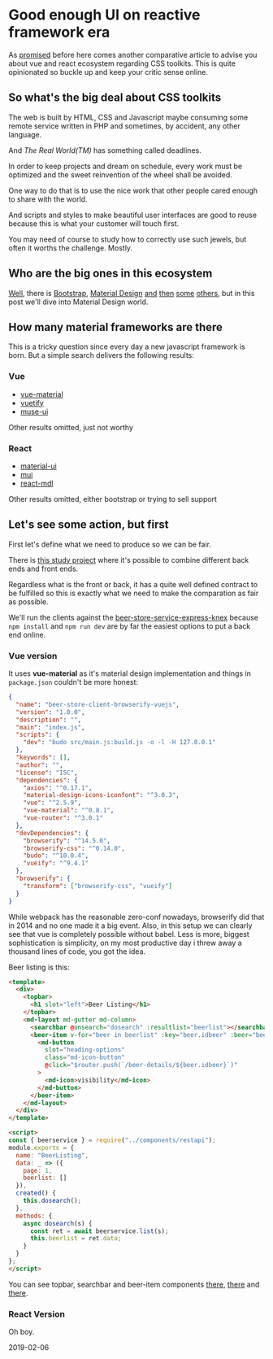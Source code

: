 # Good enough UI on reactive framework era

As [promised](#/0007-vue-and-react-side-by-side.md) before here comes another
comparative article to advise you about vue and react ecosystem regarding CSS
toolkits. This is quite opinionated so buckle up and keep your critic sense
online.

## So what's the big deal about CSS toolkits

The web is built by HTML, CSS and Javascript maybe consuming some remote service
written in PHP and sometimes, by accident, any other language.

And _The Real World(TM)_ has something called deadlines.

In order to keep projects and dream on schedule, every work must be optimized
and the sweet reinvention of the wheel shall be avoided.

One way to do that is to use the nice work that other people cared enough to
share with the world.

And scripts and styles to make beautiful user interfaces are good to reuse
because this is what your customer will touch first.

You may need of course to study how to correctly use such jewels, but often it
worths the challenge. Mostly.

## Who are the big ones in this ecosystem

[Well](https://stackshare.io/stackups/bootstrap-vs-material-design-vs-semantic-ui),
there is [Bootstrap](https://getbootstrap.com/),
[Material Design](https://material.io/design/) [and](https://bulma.io/)
[then](https://nostalgic-css.github.io/NES.css/)
[some](https://foundation.zurb.com/sites/docs/index.html)
[others](https://semantic-ui.com/), but in this post we'll dive into Material
Design world.

## How many material frameworks are there

This is a tricky question since every day a new javascript framework is born.
But a simple search delivers the following results:

### Vue

- [vue-material](https://vuematerial.io/)
- [vuetify](https://vuetifyjs.com/)
- [muse-ui](https://muse-ui.org)

Other results omitted, just not worthy

### React

- [material-ui](https://material-ui.com/)
- [mui](https://www.muicss.com/docs/v1/react/introduction)
- [react-mdl](https://tleunen.github.io/react-mdl/)

Other results omitted, either bootstrap or trying to sell support

## Let's see some action, but first

First let's define what we need to produce so we can be fair.

There is [this study project](https://github.com/sombriks/rosetta-beer-store)
where it's possible to combine different back ends and front ends.

Regardless what is the front or back, it has a quite well defined contract to be
fulfilled so this is exactly what we need to make the comparation as fair as
possible.

We'll run the clients against the
[beer-store-service-express-knex](https://github.com/sombriks/rosetta-beer-store/tree/master/beer-store-service-express-knex)
because `npm install` and `npm run dev` are by far the easiest options to put a
back end online.

### Vue version

It uses **vue-material** as it's material design implementation and things in
`package.json` couldn't be more honest:

```json
{
  "name": "beer-store-client-browserify-vuejs",
  "version": "1.0.0",
  "description": "",
  "main": "index.js",
  "scripts": {
    "dev": "budo src/main.js:build.js -o -l -H 127.0.0.1"
  },
  "keywords": [],
  "author": "",
  "license": "ISC",
  "dependencies": {
    "axios": "^0.17.1",
    "material-design-icons-iconfont": "^3.0.3",
    "vue": "^2.5.9",
    "vue-material": "^0.8.1",
    "vue-router": "^3.0.1"
  },
  "devDependencies": {
    "browserify": "^14.5.0",
    "browserify-css": "^0.14.0",
    "budo": "^10.0.4",
    "vueify": "^9.4.1"
  },
  "browserify": {
    "transform": ["browserify-css", "vueify"]
  }
}
```

While webpack has the reasonable zero-conf nowadays, browserify did that in 2014
and no one made it a big event. Also, in this setup we can clearly see that vue
is completely possible without babel. Less is more, biggest sophistication is
simplicity, on my most productive day i threw away a thousand lines of code, you
got the idea.

Beer listing is this:

```html
<template>
  <div>
    <topbar>
      <h1 slot="left">Beer Listing</h1>
    </topbar>
    <md-layout md-gutter md-column>
      <searchbar @onsearch="dosearch" :resultlist="beerlist"></searchbar>
      <beer-item v-for="beer in beerlist" :key="beer.idbeer" :beer="beer">
        <md-button
          slot="heading-options"
          class="md-icon-button"
          @click="$router.push(`/beer-details/${beer.idbeer}`)"
        >
          <md-icon>visibility</md-icon>
        </md-button>
      </beer-item>
    </md-layout>
  </div>
</template>

<script>
const { beerservice } = require("../components/restapi");
module.exports = {
  name: "BeerListing",
  data: _ => ({
    page: 1,
    beerlist: []
  }),
  created() {
    this.dosearch();
  },
  methods: {
    async dosearch(s) {
      const ret = await beerservice.list(s);
      this.beerlist = ret.data;
    }
  }
};
</script>
```

You can see topbar, searchbar and beer-item components 
[there](https://github.com/sombriks/rosetta-beer-store/blob/master/beer-store-client-browserify-vuejs/src/components/shell/topbar.vue),
[there](https://github.com/sombriks/rosetta-beer-store/blob/master/beer-store-client-browserify-vuejs/src/components/shell/searchbar.vue)
and
[there](https://github.com/sombriks/rosetta-beer-store/blob/master/beer-store-client-browserify-vuejs/src/components/beer/beer-item.vue).

### React Version

Oh boy.

2019-02-06
